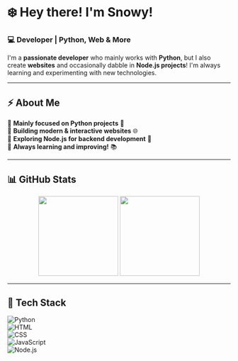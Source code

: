 # ❄️ Hey there! I'm Snowy!  

### 💻 Developer | Python, Web & More  

I'm a **passionate developer** who mainly works with **Python**, but I also create **websites** and occasionally dabble in **Node.js projects**! I'm always learning and experimenting with new technologies.  

---

## ⚡ About Me  

🔹 **Mainly focused on Python projects** 🐍  
🔹 **Building modern & interactive websites** 🌐  
🔹 **Exploring Node.js for backend development** 🚀  
🔹 **Always learning and improving!** 📚  

---

## 📊 GitHub Stats  

<div align="center">  
<img height="180em" src="https://github-readme-stats.vercel.app/api?username=literallysnowy&show_icons=true&theme=dark"/>  
<img height="180em" src="https://github-readme-stats.vercel.app/api/top-langs/?username=literallysnowy&layout=compact&theme=dark"/>  
</div>  

---

## 🌟 Tech Stack  

![Python](https://img.shields.io/badge/Python-3776AB?style=for-the-badge&logo=python&logoColor=white)  
![HTML](https://img.shields.io/badge/HTML5-E34F26?style=for-the-badge&logo=html5&logoColor=white)  
![CSS](https://img.shields.io/badge/CSS3-1572B6?style=for-the-badge&logo=css3&logoColor=white)  
![JavaScript](https://img.shields.io/badge/JavaScript-F7DF1E?style=for-the-badge&logo=javascript&logoColor=black)  
![Node.js](https://img.shields.io/badge/Node.js-339933?style=for-the-badge&logo=node.js&logoColor=white)  
